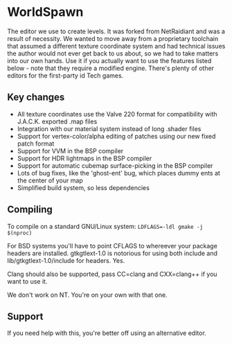 # WorldSpawn
The editor we use to create levels. It was forked from NetRaidiant and was a result of necessity.
We wanted to move away from a proprietary toolchain that assumed a different texture coordinate system and had technical issues
the author would not ever get back to us about, so we had to take matters into our own hands.
Use it if you actually want to use the features listed below - note that they require a modified engine.
There's plenty of other editors for the first-party id Tech games.

## Key changes
- All texture coordinates use the Valve 220 format for compatibility with J.A.C.K. exported .map files
- Integration with our material system instead of long .shader files
- Support for vertex-color/alpha editing of patches using our new fixed patch format
- Support for VVM in the BSP compiler
- Support for HDR lightmaps in the BSP compiler
- Support for automatic cubemap surface-picking in the BSP compiler
- Lots of bug fixes, like the 'ghost-ent' bug, which places dummy ents at the center of your map
- Simplified build system, so less dependencies

## Compiling
To compile on a standard GNU/Linux system:
`LDFLAGS=-ldl gmake -j $(nproc)`

For BSD systems you'll have to point CFLAGS to whereever your package headers are installed.
gtkgtlext-1.0 is notorious for using both include and lib/gtkgtlext-1.0/include for headers. Yes.

Clang should also be supported, pass CC=clang and CXX=clang++ if you want to use it.

We don't work on NT. You're on your own with that one.

## Support
If you need help with this, you're better off using an alternative editor.
